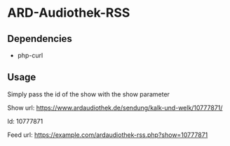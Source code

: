 # ARD-Audiothek-RSS

## Dependencies
 - php-curl

## Usage
Simply pass the id of the show with the show parameter

Show url: https://www.ardaudiothek.de/sendung/kalk-und-welk/10777871/

Id: 10777871

Feed url: https://example.com/ardaudiothek-rss.php?show=10777871
